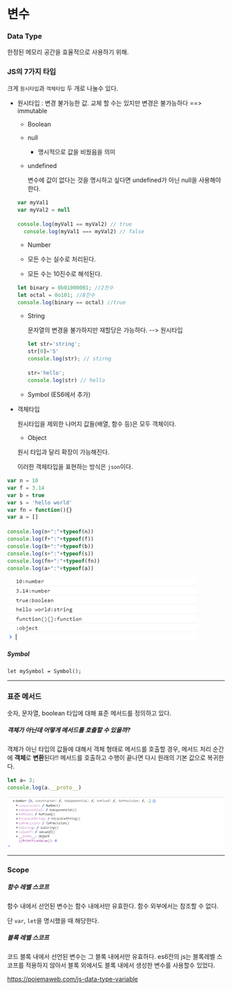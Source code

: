 # 변수

### Data Type

한정된 메모리 공간을 효율적으로 사용하기 위해. 

### JS의 7가지 타입 

크게 `원시타입`과 `객체타입` 두 개로 나눌수 있다.

- 원시타입 : 변경 불가능한 값. 교체 할 수는 있지만 변경은 불가능하다 ==> immutable
  
  - Boolean
  
  - null
    
    - 명시적으로 값을 비웠음을 의미
    
  - undefined
    
    변수에 값이 없다는 것을 명시하고 싶다면 undefined가 아닌 null을 사용해야한다.
  
  ```javascript
  var myVal1
  var myVal2 = null
    
  console.log(myVal1 == myVal2) // true
    console.log(myVal1 === myVal2) // false
  ```
  
  -  Number
    
    -  모든 수는 실수로 처리된다.
    
    -  모든 수는 10진수로 해석된다.
    
    ```javascript
    let binary = 0b01000001; //2진수
    let octal = 0o101; //8진수
    console.log(binary == octal) //true
    ```
    
  - String
  
    문자열의 변경을 불가하지만 재할당은 가능하다. --> 원시타입
  
    ```javascript
    let str='string';
    str[0]='S'
    console.log(str); // stirng
    
    str='hello';
    console.log(str) // hello
    ```
  
  - Symbol (ES6에서 추가)
  
- 객체타입

  원시타입을 제외한 나머지 값들(배열, 함수 등)은 모두 객체이다.

  - Object
  
  원시 타입과 달리 확장이 가능해진다.
  
  이러한 객체타입을 표현하는 방식은 `json`이다.



```javascript
var n = 10
var f = 3.14
var b = true
var s = 'hello world'
var fn = function(){}
var a = []

console.log(n+":"+typeof(n))
console.log(f+":"+typeof(f))
console.log(b+":"+typeof(b))
console.log(s+":"+typeof(s))
console.log(fn+":"+typeof(fn))
console.log(a+":"+typeof(a))
```

![img](./img/img1.png)



##### Symbol

```:alarm_clock:
let mySymbol = Symbol();
```

---

### 표준 메서드

숫자, 문자열, boolean 타입에 대해 표준 메서드를 정의하고 있다.

##### 객체가 아닌데 어떻게 메서드를 호출할 수 있을까?

객체가 아닌 타입의 값들에 대해서 객체 형태로 메서드를 호출할 경우, 메서드 처리 순간에 **객체**로 **변환**된다!! 메서드를 호출하고 수행이 끝나면 다시 원래의 기본 값으로 복귀한다.

```javascript
let a= 3;
console.log(a.__proto__)
```

![ex_screenshot](./img/변수-표준메서드.png)

---

### Scope

##### 함수 레벨 스코프

함수 내에서 선언된 변수는 함수 내에서만 유효한다. 함수 외부에서는 참조할 수 없다.

단 `var`, `let`을 명시했을 때 해당한다.

##### 블록 레벨 스코프

코드 블록 내에서 선언된 변수는 그 블록 내에서만 유효하다. es6전의 js는 블록레벨 스코프를 적용하지 않아서 블록 외에서도 블록 내에서 생성한 변수를 사용할수 있었다.

https://poiemaweb.com/js-data-type-variable
